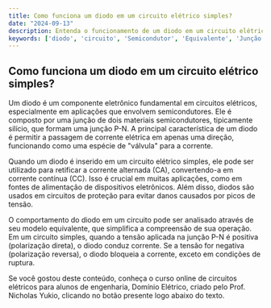```yaml
---
title: Como funciona um diodo em um circuito elétrico simples?
date: "2024-09-13"
description: Entenda o funcionamento de um diodo em um circuito elétrico simples e sua importância nos semicondutores.
keywords: ['diodo', 'circuito', 'Semicondutor', 'Equivalente', 'Junção', 'simples', 'HEMT']
---
```


## Como funciona um diodo em um circuito elétrico simples?

Um diodo é um componente eletrônico fundamental em circuitos elétricos, especialmente em aplicações que envolvem semicondutores. Ele é composto por uma junção de dois materiais semicondutores, tipicamente silício, que formam uma junção P-N. A principal característica de um diodo é permitir a passagem de corrente elétrica em apenas uma direção, funcionando como uma espécie de "válvula" para a corrente.

Quando um diodo é inserido em um circuito elétrico simples, ele pode ser utilizado para retificar a corrente alternada (CA), convertendo-a em corrente contínua (CC). Isso é crucial em muitas aplicações, como em fontes de alimentação de dispositivos eletrônicos. Além disso, diodos são usados em circuitos de proteção para evitar danos causados por picos de tensão.

O comportamento do diodo em um circuito pode ser analisado através de seu modelo equivalente, que simplifica a compreensão de sua operação. Em um circuito simples, quando a tensão aplicada na junção P-N é positiva (polarização direta), o diodo conduz corrente. Se a tensão for negativa (polarização reversa), o diodo bloqueia a corrente, exceto em condições de ruptura.

Se você gostou deste conteúdo, conheça o curso online de circuitos elétricos para alunos de engenharia, Domínio Elétrico, criado pelo Prof. Nicholas Yukio, clicando no botão presente logo abaixo do texto.